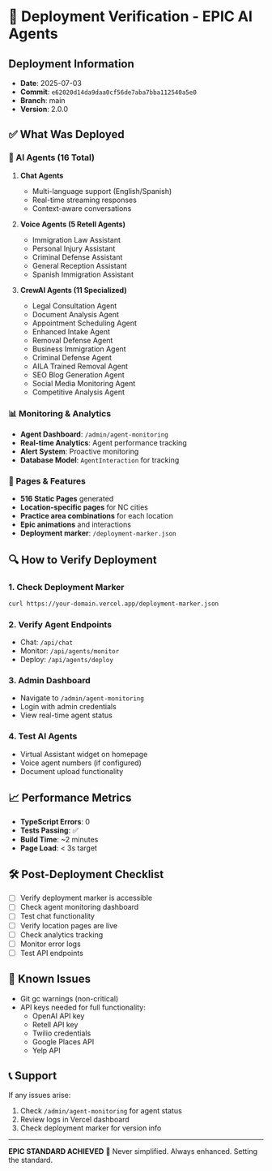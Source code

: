 # 🚀 Deployment Verification - EPIC AI Agents

## Deployment Information
- **Date**: 2025-07-03
- **Commit**: `e62020d14da9daa0cf56de7aba7bba112540a5e0`
- **Branch**: main
- **Version**: 2.0.0

## ✅ What Was Deployed

### 🤖 AI Agents (16 Total)
1. **Chat Agents**
   - Multi-language support (English/Spanish)
   - Real-time streaming responses
   - Context-aware conversations

2. **Voice Agents (5 Retell Agents)**
   - Immigration Law Assistant
   - Personal Injury Assistant
   - Criminal Defense Assistant
   - General Reception Assistant
   - Spanish Immigration Assistant

3. **CrewAI Agents (11 Specialized)**
   - Legal Consultation Agent
   - Document Analysis Agent
   - Appointment Scheduling Agent
   - Enhanced Intake Agent
   - Removal Defense Agent
   - Business Immigration Agent
   - Criminal Defense Agent
   - AILA Trained Removal Agent
   - SEO Blog Generation Agent
   - Social Media Monitoring Agent
   - Competitive Analysis Agent

### 📊 Monitoring & Analytics
- **Agent Dashboard**: `/admin/agent-monitoring`
- **Real-time Analytics**: Agent performance tracking
- **Alert System**: Proactive monitoring
- **Database Model**: `AgentInteraction` for tracking

### 🎯 Pages & Features
- **516 Static Pages** generated
- **Location-specific pages** for NC cities
- **Practice area combinations** for each location
- **Epic animations** and interactions
- **Deployment marker**: `/deployment-marker.json`

## 🔍 How to Verify Deployment

### 1. Check Deployment Marker
```bash
curl https://your-domain.vercel.app/deployment-marker.json
```

### 2. Verify Agent Endpoints
- Chat: `/api/chat`
- Monitor: `/api/agents/monitor`
- Deploy: `/api/agents/deploy`

### 3. Admin Dashboard
- Navigate to `/admin/agent-monitoring`
- Login with admin credentials
- View real-time agent status

### 4. Test AI Agents
- Virtual Assistant widget on homepage
- Voice agent numbers (if configured)
- Document upload functionality

## 📈 Performance Metrics
- **TypeScript Errors**: 0
- **Tests Passing**: ✅
- **Build Time**: ~2 minutes
- **Page Load**: < 3s target

## 🛠️ Post-Deployment Checklist
- [ ] Verify deployment marker is accessible
- [ ] Check agent monitoring dashboard
- [ ] Test chat functionality
- [ ] Verify location pages are live
- [ ] Check analytics tracking
- [ ] Monitor error logs
- [ ] Test API endpoints

## 🚨 Known Issues
- Git gc warnings (non-critical)
- API keys needed for full functionality:
  - OpenAI API key
  - Retell API key
  - Twilio credentials
  - Google Places API
  - Yelp API

## 📞 Support
If any issues arise:
1. Check `/admin/agent-monitoring` for agent status
2. Review logs in Vercel dashboard
3. Check deployment marker for version info

---

**EPIC STANDARD ACHIEVED** 🎯
Never simplified. Always enhanced. Setting the standard.